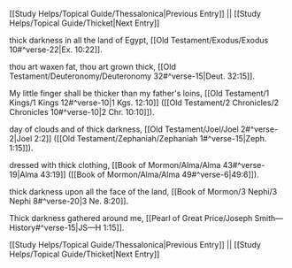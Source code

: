 [[Study Helps/Topical Guide/Thessalonica|Previous Entry]]  ||  [[Study Helps/Topical Guide/Thicket|Next Entry]]

 thick darkness in all the land of Egypt, [[Old Testament/Exodus/Exodus 10#^verse-22|Ex. 10:22]].

 thou art waxen fat, thou art grown thick, [[Old Testament/Deuteronomy/Deuteronomy 32#^verse-15|Deut. 32:15]].

 My little finger shall be thicker than my father's loins, [[Old Testament/1 Kings/1 Kings 12#^verse-10|1 Kgs. 12:10]] ([[Old Testament/2 Chronicles/2 Chronicles 10#^verse-10|2 Chr. 10:10]]).

 day of clouds and of thick darkness, [[Old Testament/Joel/Joel 2#^verse-2|Joel 2:2]] ([[Old Testament/Zephaniah/Zephaniah 1#^verse-15|Zeph. 1:15]]).

 dressed with thick clothing, [[Book of Mormon/Alma/Alma 43#^verse-19|Alma 43:19]] ([[Book of Mormon/Alma/Alma 49#^verse-6|49:6]]).

 thick darkness upon all the face of the land, [[Book of Mormon/3 Nephi/3 Nephi 8#^verse-20|3 Ne. 8:20]].

 Thick darkness gathered around me, [[Pearl of Great Price/Joseph Smith—History#^verse-15|JS—H 1:15]].

[[Study Helps/Topical Guide/Thessalonica|Previous Entry]]  ||  [[Study Helps/Topical Guide/Thicket|Next Entry]]